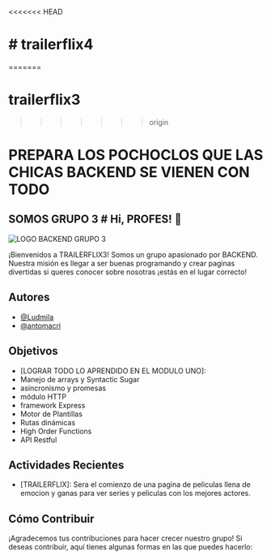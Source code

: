<<<<<<< HEAD
# # trailerflix4
=======
# trailerflix3
>>>>>>> origin
# PREPARA LOS POCHOCLOS QUE LAS CHICAS BACKEND SE VIENEN CON TODO 

## SOMOS GRUPO 3 # Hi, PROFES! 👋

![LOGO BACKEND GRUPO 3](https://github.com/antomacri/trailerflix3/assets/112986244/2bc0ee33-6520-4ebc-8054-d91826461ac8)

¡Bienvenidos a TRAILERFLIX3! Somos un grupo apasionado por BACKEND. Nuestra misión es llegar a ser buenas programando y crear paginas divertidas si queres conocer sobre nosotras ¡estás en el lugar correcto!

## Autores


- [@Ludmila](https://github.com/LudmilaRamella)
- [@antomacri](https://github.com/antomacri)




## Objetivos

- [LOGRAR TODO LO APRENDIDO EN EL MODULO UNO]:
- Manejo de arrays y Syntactic Sugar
- asincronismo y promesas
- módulo HTTP
- framework Express
- Motor de Plantillas
- Rutas dinámicas
- High Order Functions
- API Restful


## Actividades Recientes

- [TRAILERFLIX]: Sera el comienzo de una pagina de peliculas llena de emocion y ganas para ver series y peliculas con los mejores actores. 


## Cómo Contribuir

¡Agradecemos tus contribuciones para hacer crecer nuestro grupo! Si deseas contribuir, aquí tienes algunas formas en las que puedes hacerlo: